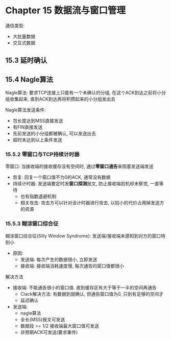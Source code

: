 # Chapter 15 数据流与窗口管理


通信类型:
- 大批量数据
- 交互式数据

## 15.3 延时确认


## 15.4 Nagle算法

Nagle算法: 要求TCP连接上只能有一个未确认的分组, 在这个ACK到达之前将小分组收集起来, 直到ACK到达再将积攒起来的小分组发出去


Nagle算法发送条件:
- 包长度达到MSS直接发送
- 有FIN直接发送
- 先前发送的小分组都被确认, 可以发送出去
- 超时未达到以上条件发送


### 15.5.2 零窗口与TCP持续计时器

零窗口: 当接收端的接收缓存没有空间时, 通过**零窗口通告**来阻塞发送端发送
- 恢复: 回复一个窗口值不为0的ACK, 通常没有数据
- 持续计时器: 发送端要定时发**窗口探测**报文, 防止接收端宕机却未察觉, 一直等待
    - 也有指数退避机制
    - 相关攻击: 攻击方可以针对该计时器进行攻击, 以较小的代价占用掉发送方的资源
### 15.5.3 糊涂窗口综合征

糊涂窗口综合征(Silly Window Syndrome): 发送端/接收端未感知到对方的窗口特别小
- 原因: 
    - 发送端: 每次产生的数据很小, 立即发送
    - 接收端: 接收端消耗速度慢, 每次通告的窗口值都很小

解决方法
- 接收端: 不能通告很小的窗口值. 直到缓存区有大于等于一半的空间再通告
    - Clack解决方法: 有数据到就确认, 但通告窗口值为0, 只到有足够的空间才
    - 延迟确认
- 发送端:
    - nagle算法
    - 全长(MSS)报文可发送
    - 数据段 >= 1/2 接收端最大窗口值可发送
    - 非预期ACK可发送(要求重传)
